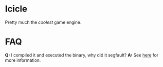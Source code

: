 # Icicle

Pretty much the *coolest* game engine.

# FAQ

**Q:** I compiled it and executed the binary, why did it segfault? 
**A:** See [here](https://www.opengl.org/) for more information.
